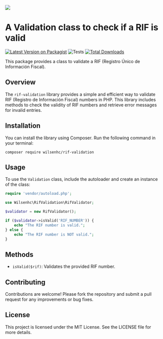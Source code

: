 ![](https://banners.beyondco.de/RIF%20Validation.png?theme=light&packageManager=composer+require&packageName=wilsenhc%2Frif-validation&pattern=circuitBoard&style=style_1&description=&md=1&showWatermark=0&fontSize=100px&images=https%3A%2F%2Fwww.php.net%2Fimages%2Flogos%2Fnew-php-logo.svg)

# A Validation class to check if a RIF is valid

[![Latest Version on Packagist](https://img.shields.io/packagist/v/wilsenhc/rif-validation.svg?style=flat-square)](https://packagist.org/packages/wilsenhc/rif-validation)
![Tests](https://github.com/wilsenhc/rif-validation/actions/workflows/run-tests.yml/badge.svg)
[![Total Downloads](https://img.shields.io/packagist/dt/wilsenhc/rif-validation.svg?style=flat-square)](https://packagist.org/packages/wilsenhc/rif-validation)

This package provides a class to validate a RIF (Registro Único de Información Fiscal).

## Overview
The `rif-validation` library provides a simple and efficient way to validate RIF (Registro de Información Fiscal) numbers in PHP.
This library includes methods to check the validity of RIF numbers and retrieve error messages for invalid entries.

## Installation
You can install the library using Composer. Run the following command in your terminal:

```
composer require wilsenhc/rif-validation
```

## Usage
To use the `Validation` class, include the autoloader and create an instance of the class:

```php
require 'vendor/autoload.php';

use Wilsenhc\RifValidation\RifValidator;

$validator = new RifValidator();

if ($validator->isValid('RIF_NUMBER')) {
    echo "The RIF number is valid.";
} else {
    echo "The RIF number is NOT valid.";
}
```

## Methods
- `isValid($rif)`: Validates the provided RIF number.

## Contributing
Contributions are welcome! Please fork the repository and submit a pull request for any improvements or bug fixes.

## License
This project is licensed under the MIT License. See the LICENSE file for more details.
